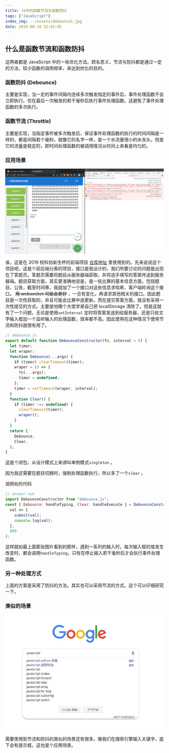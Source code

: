 ```yaml
---
title: JS中的函数节流与函数防抖
tags: ["JavaScript"]
index_img: ../assets/debounce1.jpg
date: 2019-08-10 22:42:45
---
```


## 什么是函数节流和函数防抖

这两者都是 JavaScript 中的一些优化方法。顾名思义，节流与防抖都是通过一定的方法，较少函数的调用频率，来达到优化的目的。

### 函数防抖 (Debounce)

主要是实现，当一定的事件间隔内连续多次触发指定的事件后，事件处理函数不会立即执行。仅在最后一次触发的若干毫秒后执行事件处理函数。这避免了事件处理函数的多次执行。

### 函数节流 (Throttle)

主要是实现，当指定事件被多次触发后，保证事件处理函数的执行的时间间隔是一样的，都是间隔若个毫秒。就像它的名字一样，是一个水流量很小的水龙头，但是它的流量是稳定的，即时间处理函数的被调用情况从时间上来看是均匀的。

### 应用场景

![新生杯](../assets/debounce1.jpg)

诶，这是在 2019 校科协新生杯的前端项目 [仓库地址](https://github.com/ChenKS12138/sast_fresh_cup_frontend) 里使用到的。先来说说这个项目吧，这是个前后端分离的项目，接口是我设计的，我们所要讨论的问题是出现在了答题页。答题页需要将题目从服务器端获取，并将选手填写的答案传送到服务器端。题目获取方面，其实更准确地说是，是一些比赛的基本信息方面，包括题目，公告，截至时间等，我就加了一个接口对这些信息求哈希，客户端轮询这个接口。 ~~用 websocket 可能会更好~~ ，一旦有变化，再请求其他相关的接口。因此题目是一次性获取的，并且可能会比赛中途更新。而在提交答案方面，我没有采用一次性提交的方式。主要是怕哪个大佬学弟自己把 localStorage 清除了。但是这就有了一个问题，无论是使用`setInterval` 定时将答案发送到给服务器，还是只给文字输入框加一个监听输入的处理函数，效率都不高。因此使用在这种情况下使用节流和防抖就很有用了。

```javascript
// debounce.js
export default function DebounceConstructor(fn, interval = 0) {
  let timer;
  let wraper;
  function Debounce(...args) {
    if (timer) clearTimeout(timer);
    wraper = () => {
      fn(...args);
      timer = undefined;
    };
    timer = setTimeout(wraper, interval);
  }
  function Clear() {
    if (timer !== undefined) {
      clearTimeout(timer);
      wraper();
    }
  }
  return {
    Debounce,
    Clear,
  };
}
```

这是个闭包，从设计模式上来讲叫单例模式`singleton` 。

因为我还需要在题目切换时，强制处理函数执行，所以多了一个`clear` 。

调用处的代码

```javascript
// answer.vue
import DebounceConstructor from "debounce.js";
const { Debounce: handleTyping, Clear: handleExecute } = DebounceConstructor(
  val => {
    submit(val);
    console.log(val);
  },
  800
);
```

这样就如最上面那张图片看到的那样，遇到一系列的输入时，每次输入框的值发生改变时，都会调用`handleTyping`，只有在停止输入若干毫秒后才会执行事件处理函数。

### 另一种处理方式

上面的方案是采用了防抖的方法。其实也可以采用节流的方式。这个可以仔细研究一下。

### 类似的场景

![搜索引擎](../assets/debounce2.jpg)

需要使用到节流和防抖的类似的场景还有很多。像我们在搜索引擎输入关键字，底下会有提示框，这也是个应用场景。
